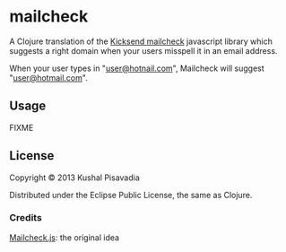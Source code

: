 # mailcheck

A Clojure translation of the
[Kicksend mailcheck](https://github.com/Kicksend/mailcheck) javascript
library which suggests a right domain when your users misspell it in
an email address.

When your user types in "user@hotnail.com", Mailcheck will suggest "user@hotmail.com".

## Usage

FIXME

## License

Copyright © 2013 Kushal Pisavadia

Distributed under the Eclipse Public License, the same as Clojure.

### Credits

[Mailcheck.js](https://github.com/Kicksend/mailcheck): the original idea
